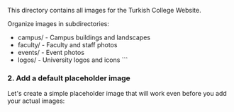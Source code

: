 This directory contains all images for the Turkish College Website.

Organize images in subdirectories:
- campus/ - Campus buildings and landscapes
- faculty/ - Faculty and staff photos
- events/ - Event photos
- logos/ - University logos and icons
\`\`\`

### 2. Add a default placeholder image

Let's create a simple placeholder image that will work even before you add your actual images:
